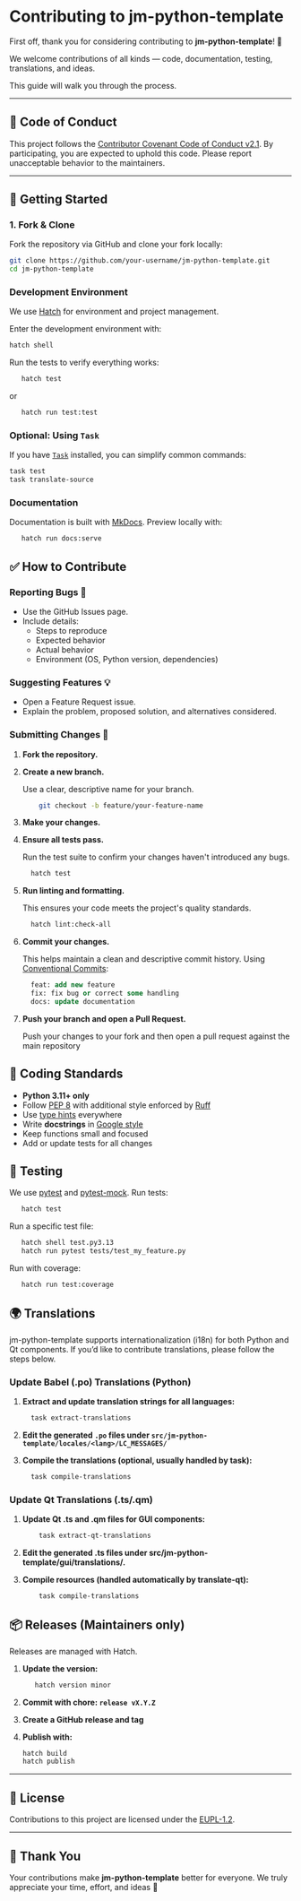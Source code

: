 # Contributing to jm-python-template

First off, thank you for considering contributing to **jm-python-template**! 🎉

We welcome contributions of all kinds — code,
documentation, testing, translations, and ideas.

This guide will walk you through the process.

---

## 📜 Code of Conduct

This project follows the
[Contributor Covenant Code of Conduct v2.1](https://www.contributor-covenant.org/version/2/1/code_of_conduct/).
By participating, you are expected to uphold this code. Please report
unacceptable behavior to the maintainers.

---

## 🚀 Getting Started

### 1. Fork & Clone

Fork the repository via GitHub and clone your fork locally:

```bash
git clone https://github.com/your-username/jm-python-template.git
cd jm-python-template
```

### Development Environment

We use [Hatch](https://hatch.pypa.io/latest/) for environment and project management.

Enter the development environment with:

```bash
hatch shell
```

Run the tests to verify everything works:

```bash
   hatch test
```

or

```bash
   hatch run test:test
```

### Optional: Using `Task`

If you have [`Task`](https://taskfile.dev) installed, you can simplify common commands:

```bash
task test
task translate-source
```

### Documentation

Documentation is built with [MkDocs](https://www.mkdocs.org/).
Preview locally with:

```bash
   hatch run docs:serve
```

## ✅ How to Contribute

### Reporting Bugs 🐛

- Use the GitHub Issues page.
- Include details:
  - Steps to reproduce
  - Expected behavior
  - Actual behavior
  - Environment (OS, Python version, dependencies)

### Suggesting Features 💡

- Open a Feature Request issue.
- Explain the problem, proposed solution, and alternatives considered.

### Submitting Changes 📝

1. **Fork the repository.**

2. **Create a new branch.**

   Use a clear, descriptive name for your branch.

   ```bash
       git checkout -b feature/your-feature-name
   ```

3. **Make your changes.**

4. **Ensure all tests pass.**

   Run the test suite to confirm your changes haven't introduced any bugs.

   ```bash
     hatch test
   ```

5. **Run linting and formatting.**

   This ensures your code meets the project's quality standards.

   ```bash
     hatch lint:check-all
   ```

6. **Commit your changes.**

   This helps maintain a clean and descriptive commit history.
   Using [Conventional Commits](https://www.conventionalcommits.org/en/v1.0.0/):

   ```sql
     feat: add new feature
     fix: fix bug or correct some handling
     docs: update documentation
   ```

7. **Push your branch and open a Pull Request.**

   Push your changes to your fork and then open a pull request against the main repository

## 📖 Coding Standards

- **Python 3.11+ only**
- Follow [PEP 8](https://peps.python.org/pep-0008/) with additional
  style enforced by [Ruff](https://docs.astral.sh/ruff/)
- Use [type hints](https://docs.python.org/3/library/typing.html) everywhere
- Write **docstrings** in [Google style](https://google.github.io/styleguide/pyguide.html#38-comments-and-docstrings)
- Keep functions small and focused
- Add or update tests for all changes

## 🧪 Testing

We use [pytest](https://docs.pytest.org/en/latest/) and [pytest-mock](https://pypi.org/project/pytest-mock/).
Run tests:

```bash
   hatch test
```

Run a specific test file:

```bash
   hatch shell test.py3.13
   hatch run pytest tests/test_my_feature.py
```

Run with coverage:

```bash
   hatch run test:coverage
```

## 🌍 Translations

jm-python-template supports internationalization (i18n) for both Python and Qt components.
If you’d like to contribute translations, please follow the steps below.

### Update Babel (.po) Translations (Python)

1. **Extract and update translation strings for all languages:**

   ```bash
     task extract-translations
   ```

2. **Edit the generated `.po` files under `src/jm-python-template/locales/<lang>/LC_MESSAGES/`**

3. **Compile the translations (optional, usually handled by task):**

   ```bash
     task compile-translations
   ```

### Update Qt Translations (.ts/.qm)

1. **Update Qt .ts and .qm files for GUI components:**

   ```bash
       task extract-qt-translations
   ```

2. **Edit the generated .ts files under src/jm-python-template/gui/translations/.**

3. **Compile resources (handled automatically by translate-qt):**

   ```bash
       task compile-translations
   ```

## 📦 Releases (Maintainers only)

Releases are managed with Hatch.

1. **Update the version:**

   ```bash
      hatch version minor
   ```

2. **Commit with chore: `release vX.Y.Z`**

3. **Create a GitHub release and tag**

4. **Publish with:**

   ```bash
   hatch build
   hatch publish
   ```

---

## 📄 License

Contributions to this project are licensed under the [EUPL-1.2](https://joinup.ec.europa.eu/collection/eupl/eupl-text-eupl-12).

---

## 🙏 Thank You

Your contributions make **jm-python-template** better for everyone.
We truly appreciate your time, effort, and ideas 💙
